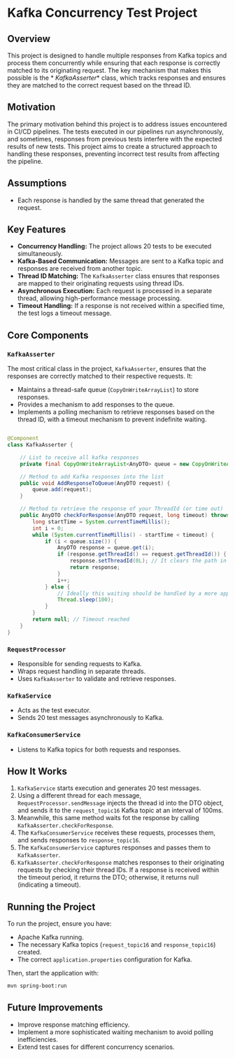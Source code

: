 # Kafka Concurrency Test Project

## Overview

This project is designed to handle multiple responses from Kafka topics and process them concurrently while ensuring
that each response is correctly matched to its originating request. The key mechanism that makes this possible is the *
*KafkaAsserter** class, which tracks responses and ensures they are matched to the correct request based on the thread
ID.

## Motivation

The primary motivation behind this project is to address issues encountered in CI/CD pipelines. The tests executed in
our pipelines run asynchronously, and sometimes, responses from previous tests interfere with the expected results of
new tests. This project aims to create a structured approach to handling these responses, preventing incorrect test
results from affecting the pipeline.

## Assumptions

- Each response is handled by the same thread that generated the request.

## Key Features

- **Concurrency Handling:** The project allows 20 tests to be executed simultaneously.
- **Kafka-Based Communication:** Messages are sent to a Kafka topic and responses are received from another topic.
- **Thread ID Matching:** The `KafkaAsserter` class ensures that responses are mapped to their originating requests
  using thread IDs.
- **Asynchronous Execution:** Each request is processed in a separate thread, allowing high-performance message
  processing.
- **Timeout Handling:** If a response is not received within a specified time, the test logs a timeout message.

## Core Components

### `KafkaAsserter`

The most critical class in the project, `KafkaAsserter`, ensures that the responses are correctly matched to their
respective requests. It:

- Maintains a thread-safe queue (`CopyOnWriteArrayList`) to store responses.
- Provides a mechanism to add responses to the queue.
- Implements a polling mechanism to retrieve responses based on the thread ID, with a timeout mechanism to prevent
  indefinite waiting.

```java

@Component
class KafkaAsserter {

    // List to receive all kafka responses
    private final CopyOnWriteArrayList<AnyDTO> queue = new CopyOnWriteArrayList<>();

    // Method to add Kafka responses into the list
    public void AddResponseToQueue(AnyDTO request) {
        queue.add(request);
    }

    // Method to retrieve the response of your ThreadId (or time out)
    public AnyDTO checkForResponse(AnyDTO request, long timeout) throws InterruptedException {
        long startTime = System.currentTimeMillis();
        int i = 0;
        while (System.currentTimeMillis() - startTime < timeout) {
            if (i < queue.size()) {
                AnyDTO response = queue.get(i);
                if (response.getThreadId() == request.getThreadId()) {
                    response.setThreadId(0L); // It clears the path in case the same thread performs more than one assertion
                    return response;
                }
                i++;
            } else {
                // Ideally this waiting should be handled by a more appropriate mechanism.
                Thread.sleep(100);
            }
        }
        return null; // Timeout reached
    }
}
```

### `RequestProcessor`

- Responsible for sending requests to Kafka.
- Wraps request handling in separate threads.
- Uses `KafkaAsserter` to validate and retrieve responses.

### `KafkaService`

- Acts as the test executor.
- Sends 20 test messages asynchronously to Kafka.

### `KafkaConsumerService`

- Listens to Kafka topics for both requests and responses.

## How It Works

1. `KafkaService` starts execution and generates 20 test messages.
2. Using a different thread for each message, `RequestProcessor.sendMessage` injects the thread id into the DTO object,
   and sends it to the `request_topic16`
   Kafka topic at an interval of 100ms.
3. Meanwhile, this same method waits fot the response by calling `KafkaAsserter.checkForResponse`.
3. The `KafkaConsumerService` receives these requests, processes them, and sends responses to `response_topic16`.
4. The `KafkaConsumerService` captures responses and passes them to `KafkaAsserter`.
5. `KafkaAsserter.checkForResponse` matches responses to their originating requests by checking their thread IDs. If a
   response is received within the timeout period, it returns the DTO; otherwise, it returns null (indicating a
   timeout).

## Running the Project

To run the project, ensure you have:

- Apache Kafka running.
- The necessary Kafka topics (`request_topic16` and `response_topic16`) created.
- The correct `application.properties` configuration for Kafka.

Then, start the application with:

```sh
mvn spring-boot:run
```

## Future Improvements

- Improve response matching efficiency.
- Implement a more sophisticated waiting mechanism to avoid polling inefficiencies.
- Extend test cases for different concurrency scenarios.